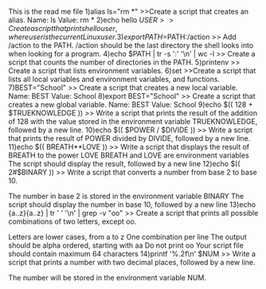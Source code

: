 This is the read me file
1)alias ls="rm *" >>Create a script that creates an alias.
Name: ls
Value: rm *
2)echo hello $USER >> Create a script that prints hello user, where user is the current Linux user.
3)export PATH=$PATH:/action >> Add /action to the PATH. /action should be the last directory the shell looks into when looking for a program.
4)echo $PATH | tr -s ':' '\n' | wc -l >> Create a script that counts the number of directories in the PATH.
5)printenv >> Create a script that lists environment variables.
6)set >>Create a script that lists all local variables and environment variables, and functions.
7)BEST="School" >> Create a script that creates a new local variable.
Name: BEST
Value: School
8)export BEST="School" >> Create a script that creates a new global variable.
Name: BEST
Value: School
9)echo $(( 128 + $TRUEKNOWLEDGE )) >> Write a script that prints the result of the addition of 128 with the value stored in the environment variable TRUEKNOWLEDGE, followed by a new line.
10)echo $(( $POWER / $DIVIDE )) >> Write a script that prints the result of POWER divided by DIVIDE, followed by a new line.
11)echo $(( BREATH**LOVE )) >> Write a script that displays the result of BREATH to the power LOVE
BREATH and LOVE are environment variables
The script should display the result, followed by a new line
12)echo $(( 2#$BINARY )) >> Write a script that converts a number from base 2 to base 10.

The number in base 2 is stored in the environment variable BINARY
The script should display the number in base 10, followed by a new line
13)echo {a..z}{a..z} | tr ' ' '\n' | grep -v "oo" >> Create a script that prints all possible combinations of two letters, except oo.

Letters are lower cases, from a to z
One combination per line
The output should be alpha ordered, starting with aa
Do not print oo
Your script file should contain maximum 64 characters
14)printf '%.2f\n' $NUM >> Write a script that prints a number with two decimal places, followed by a new line.

The number will be stored in the environment variable NUM.
